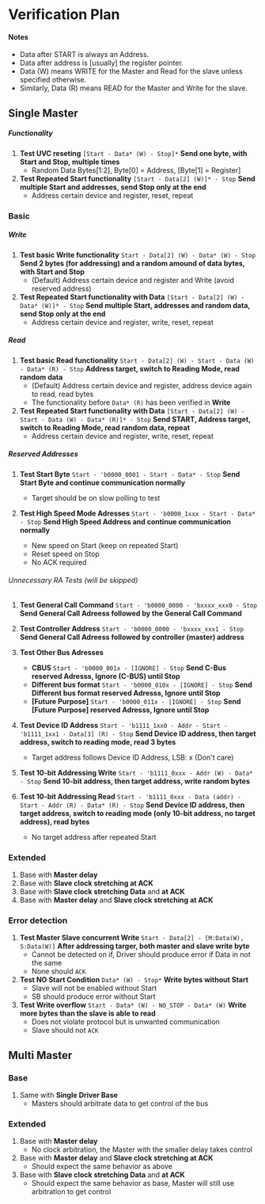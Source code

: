 # Verification Plan

#### Notes
- Data after START is always an Address.
- Data after address is [usually] the register pointer.
- Data (W) means WRITE for the Master and Read for the slave unless specified otherwise.
- Similarly, Data (R) means READ for the Master and Write for the slave.

## Single Master

##### Functionality
1. __Test UVC reseting__ `[Start - Data* (W) - Stop]*`
    __Send one byte, with Start and Stop, multiple times__
    - Random Data Bytes[1:2], Byte[0] = Address, [Byte[1] = Register]
1. __Test Repeated Start functionality__ `[Start - Data[2] (W)]* - Stop`
    __Send multiple Start and addresses, send Stop only at the end__
    - Address certain device and register, reset, repeat
<!--
1. __Test read from standby bus__ `Start - Data (R) - Stop`
    __Read without addressing a target device__
    - Special 'error' case, it is not detectable on the interface
    - Data will be `'hFF` which is a reserved address for Device ID
    - Note: can be avoided with a hard constraint
1. __Test Read without selecting register__ `Start - Data (W) - Data* (R) - Stop`
    __Adress target to read directly, read bytes sent__
    - Not used but technically it should work and does not violate the protocol
    - Should expect unexpected behavior from a DUT or in a real application
-->

### Basic
##### Write
1. __Test basic Write functionality__ `Start - Data[2] (W) - Data* (W) - Stop`
    __Send 2 bytes (for addressing) and a random amound of data bytes, with Start and Stop__
    - (Default) Address certain device and register and Write (avoid reserved address)
1. __Test Repeated Start functionality with Data__ `[Start - Data[2] (W) - Data* (W)]* - Stop`
    __Send multiple Start, addresses and random data, send Stop only at the end__
    - Address certain device and register, write, reset, repeat

##### Read
1. __Test basic Read functionality__ `Start - Data[2] (W) - Start - Data (W) - Data* (R) - Stop`
    __Address target, switch to Reading Mode, read random data__
    - (Default) Address certain device and register, address device again to read, read bytes
    - The functionality before `Data* (R)` has been verified in __Write__
1. __Test Repeated Start functionality with Data__ `[Start - Data[2] (W) - Start - Data (W) - Data* (R)]* - Stop`
    __Send START, Address target, switch to Reading Mode, read random data, repeat__
    - Address certain device and register, write, reset, repeat

##### Reserved Addresses
1. __Test Start Byte__ `Start - 'b0000_0001 - Start - Data* - Stop`
  __Send Start Byte and continue communication normally__
    - Target should be on slow polling to test

1. __Test High Speed Mode Adresses__ `Start - 'b0000_1xxx - Start - Data* - Stop`
    __Send High Speed Address and continue communication normally__
    - New speed on Start (keep on repeated Start)
    - Reset speed on Stop
    - No ACK required

###### Unnecessary RA Tests (will be skipped)
1. __Test General Call Command__ `Start - 'b0000_0000 - 'bxxxx_xxx0 - Stop`
  __Send General Call Adreess followed by the General Call Command__

1. __Test Controller Address__ `Start - 'b0000_0000 - 'bxxxx_xxx1 - Stop`
  __Send General Call Adreess followed by controller (master) address__

1. __Test Other Bus Adresses__
    - __CBUS__ `Start - 'b0000_001x - [IGNORE] - Stop`
    __Send C-Bus reserved Adresss, Ignore (C-BUS) until Stop__
    - __Different bus format__ `Start - 'b0000_010x - [IGNORE] - Stop`
    __Send Different bus format reserved Adresss, Ignore until Stop__
    - __[Future Purpose]__ `Start - 'b0000_011x - [IGNORE] - Stop`
    __Send [Future Purpose] reserved Adresss, Ignore until Stop__

1. __Test Device ID Address__ `Start - 'b1111_1xx0 - Addr - Start - 'b1111_1xx1 - Data[3] (R) - Stop`
  __Send Device ID address, then target address, switch to reading mode, read 3 bytes__
    - Target address follows Device ID Address, LSB: x (Don't care)

1. __Test 10-bit Addressing Write__ `Start - 'b1111_0xxx - Addr (W) - Data* - Stop`
    __Send 10-bit address, then target address, write random bytes__

1. __Test 10-bit Addressing Read__ `Start - 'b1111_0xxx - Data (addr) -  Start - Addr (R) - Data* (R) - Stop`
    __Send Device ID address, then target address, switch to reading mode (only 10-bit address, no target address), read bytes__
    - No target address after repeated Start

### Extended
<!--
1. Base with __NACKS__
-->
1. Base with __Master delay__
1. Base with __Slave clock stretching at ACK__
1. Base with __Slave clock stretching Data__ and __at ACK__
1. Base with __Master delay__ and __Slave clock stretching at ACK__

### Error detection

1. __Test Master Slave concurrent Write__ `Start - Data[2] - [M:Data(W), S:Data(W)]`
    __After addressing targer, both master and slave write byte__
    - Cannot be detected on if, Driver should produce error if Data in not the same
    - None should `ACK`
1. __Test NO Start Condition__ `Data* (W) - Stop*`
    __Write bytes without Start__
    - Slave will not be enabled without Start
    - SB should produce error without Start
1. __Test Write overflow__ `Start - Data* (W) - NO_STOP - Data* (W)`
    __Write more bytes than the slave is able to read__
    - Does not violate protocol but is unwanted communication
    - Slave should not `ACK`

## Multi Master

### Base

1. Same with __Single Driver Base__
    - Masters should arbitrate data to get control of the bus

### Extended

1. Base with __Master delay__
    - No clock arbitration, the Master with the smaller delay takes control
1. Base with __Master delay__ and __Slave clock stretching at ACK__
    - Should expect the same behavior as above
1. Base with __Slave clock stretching Data__ and __at ACK__
    - Should expect the same behavior as base, Master will still use arbitration to get control